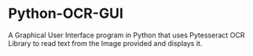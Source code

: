 # Python-OCR-GUI
A Graphical User Interface program in Python that uses Pytesseract OCR Library to read text from the Image provided and displays it.
